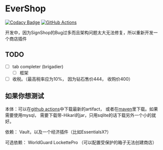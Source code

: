 # EverShop

[![Codacy Badge](https://api.codacy.com/project/badge/Grade/a9fb0d5ad5844f3098e80bc5fce01a2e)](https://app.codacy.com/gh/EverMCServer/EverShop?utm_source=github.com&utm_medium=referral&utm_content=EverMCServer/EverShop&utm_campaign=Badge_Grade_Dashboard)
[![GitHub Actions](https://github.com/EverMCServer/EverShop/workflows/GitHub%20Actions/badge.svg)](https://github.com/EverMCServer/EverShop/actions)

开发中，因为SignShop的Bug过多而且架构问题太大无法修复，所以重新开发一个商店插件

## TODO

  - [ ] tab completer (brigadier)
    - [ ] 框架
  - [ ] 收税。（最高税率应为10%， 因为钻石售价444， 收购价400）

## 如果你想测试

本体：可以在[github actions](https://github.com/EverMCServer/EverShop/actions)中下载最新的artifact， 或者在[maven](http://maven-djytw.azurewebsites.net/maven-repository/com/evermc/evershop/EverShop/1.0/)里下载。如果需要使用mysql， 需要下载带-Hikari的jar，只用sqlite的话下载另外一个小的就好。

依赖： Vault，以及一个经济插件（比如EssentialsX?）

可选依赖： WorldGuard LockettePro （可以配置受保护的箱子无法创建商店）

